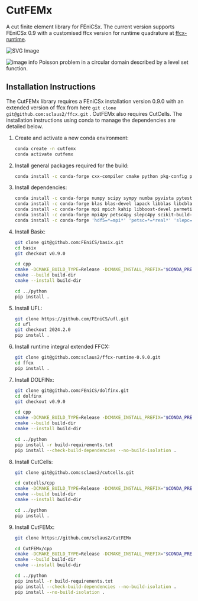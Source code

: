 # CutFEMx

A cut finite element library for FEniCSx. The current version supports FEniCSx 0.9 with a customised ffcx version for runtime quadrature at [ffcx-runtime]([https://github.com/sclaus2/ffcx-runtime-0.9.0]).

![SVG Image](quadrature.svg)

![image info](cut_poisson_2.png)
Poisson problem in a circular domain described by a level set function.

## Installation Instructions

The CutFEMx library requires a FEniCSx installation version 0.9.0 with an extended version of ffcx from here `git clone git@github.com:sclaus2/ffcx.git` . CutFEMx also requires CutCells. The installation instructions using conda to manage the dependencies are detailed below. 

1. Create and activate a new conda environment:
    ```bash
    conda create -n cutfemx
    conda activate cutfemx
    ```

2. Install general packages required for the build:
    ```bash
    conda install -c conda-forge cxx-compiler cmake python pkg-config pip nanobind
    ```

3. Install dependencies:
    ```bash
    conda install -c conda-forge numpy scipy sympy numba pyvista pytest
    conda install -c conda-forge blas blas-devel lapack libblas libcblas liblapack liblapacke libtmglib
    conda install -c conda-forge mpi mpich kahip libboost-devel parmetis libscotch libptscotch pugixml
    conda install -c conda-forge mpi4py petsc4py slepc4py scikit-build-core
    conda install -c conda-forge 'hdf5=*=mpi*' 'petsc=*=*real*' 'slepc=*=*real*' 'libadios2=*=mpi*'
    ```

4. Install Basix:
    ```bash
    git clone git@github.com:FEniCS/basix.git
    cd basix
    git checkout v0.9.0

    cd cpp
    cmake -DCMAKE_BUILD_TYPE=Release -DCMAKE_INSTALL_PREFIX="$CONDA_PREFIX" -B build-dir -S .
    cmake --build build-dir
    cmake --install build-dir
    
    cd ../python
    pip install .
    ```

5. Install UFL:
    ```bash
    git clone https://github.com/FEniCS/ufl.git
    cd ufl
    git checkout 2024.2.0
    pip install .
    ```

6. Install runtime integral extended FFCX:
    ```bash
    git clone git@github.com:sclaus2/ffcx-runtime-0.9.0.git
    cd ffcx
    pip install .
    ```

7. Install DOLFINx:
    ```bash
    git clone git@github.com:FEniCS/dolfinx.git
    cd dolfinx
    git checkout v0.9.0

    cd cpp
    cmake -DCMAKE_BUILD_TYPE=Release -DCMAKE_INSTALL_PREFIX="$CONDA_PREFIX" -B build-dir -S .
    cmake --build build-dir
    cmake --install build-dir

    cd ../python
    pip install -r build-requirements.txt
    pip install --check-build-dependencies --no-build-isolation .
    ```

8. Install CutCells:
    ```bash
    git clone git@github.com:sclaus2/cutcells.git

    cd cutcells/cpp
    cmake -DCMAKE_BUILD_TYPE=Release -DCMAKE_INSTALL_PREFIX="$CONDA_PREFIX" -B build-dir -S .
    cmake --build build-dir
    cmake --install build-dir

    cd ../python
    pip install .
    ```

9. Install CutFEMx:
    ```bash
    git clone https://github.com/sclaus2/CutFEMx

    cd CutFEMx/cpp
    cmake -DCMAKE_BUILD_TYPE=Release -DCMAKE_INSTALL_PREFIX="$CONDA_PREFIX" -B build-dir -S .
    cmake --build build-dir
    cmake --install build-dir

    cd ../python
    pip install -r build-requirements.txt
    pip install --check-build-dependencies --no-build-isolation .
    pip install --no-build-isolation .
    ```
